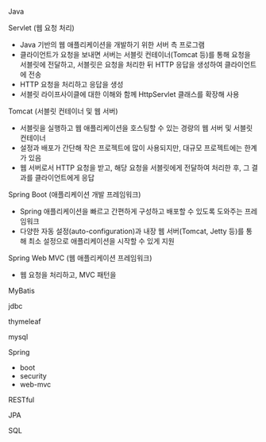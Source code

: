Java

Servlet (웹 요청 처리)
- Java 기반의 웹 애플리케이션을 개발하기 위한 서버 측 프로그램
- 클라이언트가 요청을 보내면 서버는 서블릿 컨테이너(Tomcat 등)를 통해 요청을 서블릿에 전달하고, 서블릿은 요청을 처리한 뒤 HTTP 응답을 생성하여 클라이언트에 전송
- HTTP 요청을 처리하고 응답을 생성
- 서블릿 라이프사이클에 대한 이해와 함께 HttpServlet 클래스를 확장해 사용

Tomcat (서블릿 컨테이너 및 웹 서버)
- 서블릿을 실행하고 웹 애플리케이션을 호스팅할 수 있는 경량의 웹 서버 및 서블릿 컨테이너
- 설정과 배포가 간단해 작은 프로젝트에 많이 사용되지만, 대규모 프로젝트에는 한계가 있음
- 웹 서버로서 HTTP 요청을 받고, 해당 요청을 서블릿에게 전달하여 처리한 후, 그 결과를 클라이언트에게 응답

Spring Boot (애플리케이션 개발 프레임워크)
- Spring 애플리케이션을 빠르고 간편하게 구성하고 배포할 수 있도록 도와주는 프레임워크
- 다양한 자동 설정(auto-configuration)과 내장 웹 서버(Tomcat, Jetty 등)를 통해 최소 설정으로 애플리케이션을 시작할 수 있게 지원

Spring Web MVC (웹 애플리케이션 프레임워크)
- 웹 요청을 처리하고, MVC 패턴을 

MyBatis

jdbc

thymeleaf

mysql


Spring
- boot
- security
- web-mvc

RESTful

JPA

SQL